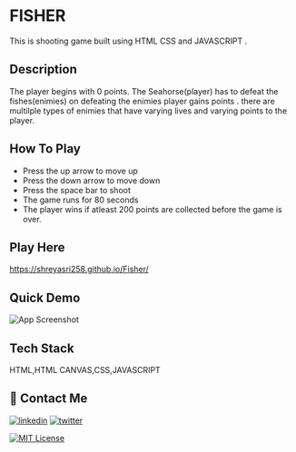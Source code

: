 
# FISHER

This is  shooting game built using HTML CSS and JAVASCRIPT .



## Description

The player begins with 0 points.
The Seahorse(player) has to defeat the fishes(enimies) on defeating the enimies
player gains points .
there are multilple types of enimies that have varying lives and varying points to the player.


## How To Play

- Press the up arrow to move up 
- Press the down arrow to move down
- Press the space bar to shoot 
- The game runs for 80 seconds 
- The player wins if atleast 200 points are collected before the game is over.
## Play Here


https://shreyasri258.github.io/Fisher/


## Quick Demo

![App Screenshot](https://www.freecodecamp.org/news/content/images/2022/09/game.gif)


## Tech Stack

HTML,HTML CANVAS,CSS,JAVASCRIPT

## 🔗 Contact Me
[![linkedin](https://img.shields.io/badge/linkedin-0A66C2?style=for-the-badge&logo=linkedin&logoColor=white)](https://www.linkedin.com/in/shreya-sri-a83a20205/)
[![twitter](https://img.shields.io/badge/twitter-1DA1F2?style=for-the-badge&logo=twitter&logoColor=white)](https://twitter.com/ShreyaS64190849)



[![MIT License](https://img.shields.io/badge/License-MIT-green.svg)](https://choosealicense.com/licenses/mit/)

